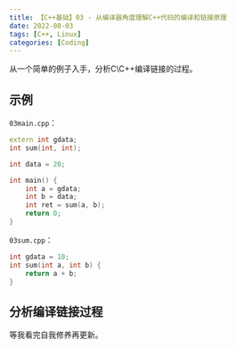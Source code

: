 ```yaml
---
title: 【C++基础】03 - 从编译器角度理解C++代码的编译和链接原理
date: 2022-08-03
tags: [C++, Linux]
categories: [Coding]
---
```


从一个简单的例子入手，分析C\C++编译链接的过程。

## 示例
`03main.cpp`：  
```C++
extern int gdata;
int sum(int, int);

int data = 20;

int main() {
    int a = gdata;
    int b = data;
    int ret = sum(a, b);
    return 0;
}
```

`03sum.cpp`：  
```C++
int gdata = 10;
int sum(int a, int b) {
    return a + b;
}
```

## 分析编译链接过程

等我看完自我修养再更新。